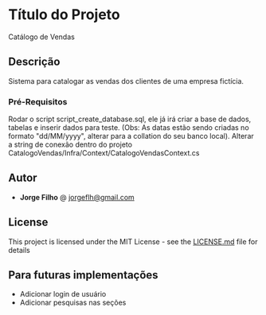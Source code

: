 # Título do Projeto

Catálogo de Vendas

## Descrição

Sistema para catalogar as vendas dos clientes de uma empresa fictícia.

### Pré-Requisitos

Rodar o script script_create_database.sql, ele já irá criar a base de dados, tabelas e inserir dados para teste. 
(Obs: As datas estão sendo criadas no formato "dd/MM/yyyy", alterar para a collation do seu banco local).
Alterar a string de conexão dentro do projeto CatalogoVendas/Infra/Context/CatalogoVendasContext.cs

## Autor

* **Jorge Filho** @ jorgeflh@gmail.com

## License

This project is licensed under the MIT License - see the [LICENSE.md](LICENSE.md) file for details

## Para futuras implementações

* Adicionar login de usuário
* Adicionar pesquisas nas seções
